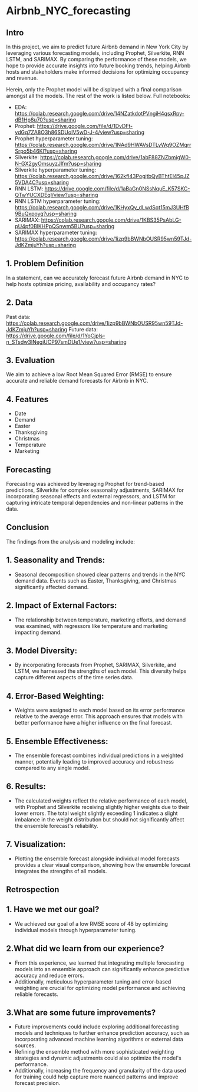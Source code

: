 # Airbnb_NYC_forecasting

## Intro

In this project, we aim to predict future Airbnb demand in New York City by leveraging various forecasting models, including Prophet, Silverkite, RNN LSTM, and SARIMAX. By comparing the performance of these models, we hope to provide accurate insights into future booking trends, helping Airbnb hosts and stakeholders make informed decisions for optimizing occupancy and revenue.

Herein, only the Prophet model will be displayed with a final comparison amongst all the models. The rest of the work is listed below.
Full notebooks:
* EDA: https://colab.research.google.com/drive/14NZatkdotPVngiH4qsxRpy-dB1Hp8u70?usp=sharing
* Prophet: https://drive.google.com/file/d/1DvDFt-vdGq7ZA8O3h86SDUoIV5wD-J-4/view?usp=sharing
* Prophet hyperparameter tuning: https://colab.research.google.com/drive/1NAd9HWAVsDTLyWq9OZMqrrSrpo5b46Kl?usp=sharing
* Silverkite: https://colab.research.google.com/drive/1abF88ZNZbmigW0-N-GX2gyOmsuyzJlfm?usp=sharing
* Silverkite hyperparameter tuning: https://colab.research.google.com/drive/162kfl43PogjtbQyBThtEl45pJZ5VDA4C?usp=sharing
* RNN LSTM: https://drive.google.com/file/d/1aBaGn0NSsNquE_K57SKC-QTwYUCXDEql/view?usp=sharing
* RNN LSTM hyperparameter tuning: https://colab.research.google.com/drive/1KHyxQy_dLwdSot15mJ3UHfB9BuQxpoyq?usp=sharing
* SARIMAX: https://colab.research.google.com/drive/1KBS35PsAbLG-pU4pf0BlKHPpQSnwm5BU?usp=sharing
* SARIMAX hyperparameter tuning: https://colab.research.google.com/drive/1izp9bBWNbOUSR95wn59TJd-JdKZmjuYh?usp=sharing

## 1. Problem Definition
In a statement, can we accurately forecast future Airbnb demand in NYC to help hosts optimize pricing, availability and occupancy rates?

## 2. Data
Past data: https://colab.research.google.com/drive/1izp9bBWNbOUSR95wn59TJd-JdKZmjuYh?usp=sharing
Future data: https://drive.google.com/file/d/1YoCjpls-n_STsdw3INegjUCP97smDUe1/view?usp=sharing

## 3. Evaluation
We aim to achieve a low Root Mean Squared Error (RMSE) to ensure accurate and reliable demand forecasts for Airbnb in NYC.

## 4. Features
* Date
* Demand
* Easter
* Thanksgiving
* Christmas
* Temperature
* Marketing

## Forecasting

Forecasting was achieved by leveraging Prophet for trend-based predictions, Silverkite for complex seasonality adjustments, SARIMAX for incorporating seasonal effects and external regressors, and LSTM for capturing intricate temporal dependencies and non-linear patterns in the data.

## Conclusion
The findings from the analysis and modeling include:

## 1. Seasonality and Trends: 
* Seasonal decomposition showed clear patterns and trends in the NYC demand data. Events such as Easter, Thanksgiving, and Christmas significantly affected demand.

## 2. Impact of External Factors: 
* The relationship between temperature, marketing efforts, and demand was examined, with regressors like temperature and marketing impacting demand.

## 3. Model Diversity:
* By incorporating forecasts from Prophet, SARIMAX, Silverkite, and LSTM, we harnessed the strengths of each model. This diversity helps capture different aspects of the time series data.

## 4. Error-Based Weighting:
* Weights were assigned to each model based on its error performance relative to the average error. This approach ensures that models with better performance have a higher influence on the final forecast.

## 5. Ensemble Effectiveness:
* The ensemble forecast combines individual predictions in a weighted manner, potentially leading to improved accuracy and robustness compared to any single model.

## 6. Results:
* The calculated weights reflect the relative performance of each model, with Prophet and Silverkite receiving slightly higher weights due to their lower errors. The total weight slightly exceeding 1 indicates a slight imbalance in the weight distribution but should not significantly affect the ensemble forecast's reliability.

## 7. Visualization:
* Plotting the ensemble forecast alongside individual model forecasts provides a clear visual comparison, showing how the ensemble forecast integrates the strengths of all models.

## Retrospection
## 1. Have we met our goal?
* We achieved our goal of a low RMSE score of 48 by optimizing individual models through hyperparameter tuning.

## 2.What did we learn from our experience?
* From this experience, we learned that integrating multiple forecasting models into an ensemble approach can significantly enhance predictive accuracy and reduce errors. 
* Additionally, meticulous hyperparameter tuning and error-based weighting are crucial for optimizing model performance and achieving reliable forecasts.

## 3.What are some future improvements?
* Future improvements could include exploring additional forecasting models and techniques to further enhance prediction accuracy, such as incorporating advanced machine learning algorithms or external data sources. 
* Refining the ensemble method with more sophisticated weighting strategies and dynamic adjustments could also optimize the model's performance. 
* Additionally, increasing the frequency and granularity of the data used for training could help capture more nuanced patterns and improve forecast precision.

